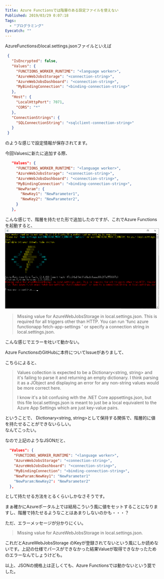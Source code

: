 ```yaml
---
Title: Azure Functionsでは階層のある設定ファイルを使えない
Published: 2019/03/29 0:07:18
Tags:
  - "プログラミング"
Eyecatch: ""
---
```

AzureFunctionsのlocal.settings.jsonファイルといえば
```json
 {  
   "IsEncrypted": false,  
   "Values": {  
     "FUNCTIONS_WORKER_RUNTIME": "<language worker>",  
     "AzureWebJobsStorage": "<connection-string>",  
     "AzureWebJobsDashboard": "<connection-string>",  
     "MyBindingConnection": "<binding-connection-string>"  
   },  
   "Host": {  
     "LocalHttpPort": 7071,  
     "CORS": "*"  
   },  
   "ConnectionStrings": {  
     "SQLConnectionString": "<sqlclient-connection-string>"  
   }  
 }  
```
<?# OEmbed "https://docs.microsoft.com/ja-jp/azure/azure-functions/functions-run-local" /?>

のような感じで設定情報が保存されてます。  



今回Valuesに新たに追加する際、  
```json
   "Values": {  
     "FUNCTIONS_WORKER_RUNTIME": "<language worker>",  
     "AzureWebJobsStorage": "<connection-string>",  
     "AzureWebJobsDashboard": "<connection-string>",  
     "MyBindingConnection": "<binding-connection-string>",  
     "NewParam": {  
       "NewKey1": "NewParameter1",  
       "NewKey2": "NewParameter2",  
     }  
   },  
```
こんな感じで、階層を持たせた形で追加したのですが、これでAzure Functionsを起動すると、  
![](20190327231235.png) 

>Missing value for AzureWebJobsStorage in local.settings.json. This is required for all triggers other than HTTP. You can run 'func azure functionapp fetch-app-settings <functionAppName>' or specify a connection string in local.settings.json.  

こんな感じでエラーを吐いて動かない。  

Azure FunctionsのGitHubに本件についてIssueがありまして、  

<?# OEmbed "https://github.com/Azure/azure-functions-core-tools/issues/223" /?>

こちらによると、
> Values collection is expected to be a Dictionary<string, string> and it's failing to parse it and returning an empty dictionary. I think parsing it as a JObject and displaying an error for any non-string values would be more correct here.
> 
> I know it's a bit confusing with the .NET Core appsettings.json, but this file local.settings.json is meant to just be a local equivalent to the Azure App Settings which are just key-value pairs.  

ということで、 Dictionary<string, string>として保持する関係で、階層的に値を持たせることができないらしい。  
なんてこったい。  

なので上記のようなJSONだと、  
```json
  "Values": {  
    "FUNCTIONS_WORKER_RUNTIME": "<language worker>",  
    "AzureWebJobsStorage": "<connection-string>",  
    "AzureWebJobsDashboard": "<connection-string>",  
    "MyBindingConnection": "<binding-connection-string>",  
    "NewParam:NewKey1": "NewParameter1"  
    "NewParam:NewKey2": "NewParameter2"  
  },  
```
として持たせる方法をとるくらいしかなさそうです。  

まぁ確かにAzureポータル上では結局こういう風に値をセットすることになりますし、階層で持たせるようなことはあまりしないのかも・・・？  

ただ、エラーメッセージが分かりにくい。
>Missing value for AzureWebJobsStorage in local.settings.json.    

これだとAzureWebJobsStorage のKeyが登録されてないという風にしか読めないです。上記の仕様でパースができなかった結果Valueが取得できなかったためのエラーなんでしょうけども。  

以上、JSONの規格上は正しくても、Azure Functionsでは動かないという罠でした。

